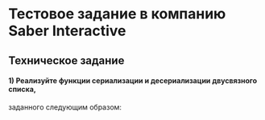 # Тестовое задание в компанию Saber Interactive

## Техническое задание
#### 1) Реализуйте функции сериализации и десериализации двусвязного списка,
заданного следующим образом:
